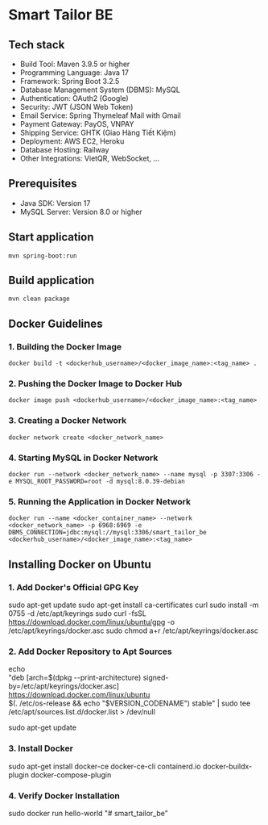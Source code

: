 # Smart Tailor BE

## Tech stack
* Build Tool: Maven 3.9.5 or higher
* Programming Language: Java 17
* Framework: Spring Boot 3.2.5
* Database Management System (DBMS): MySQL
* Authentication: OAuth2 (Google)
* Security: JWT (JSON Web Token)
* Email Service: Spring Thymeleaf Mail with Gmail
* Payment Gateway: PayOS, VNPAY
* Shipping Service: GHTK (Giao Hàng Tiết Kiệm)
* Deployment: AWS EC2, Heroku
* Database Hosting: Railway
* Other Integrations: VietQR, WebSocket, ...

## Prerequisites
* Java SDK: Version 17
* MySQL Server: Version 8.0 or higher

## Start application
`mvn spring-boot:run`

## Build application
`mvn clean package`

## Docker Guidelines
### 1. Building the Docker Image
`docker build -t <dockerhub_username>/<docker_image_name>:<tag_name> .`

### 2. Pushing the Docker Image to Docker Hub
`docker image push <dockerhub_username>/<docker_image_name>:<tag_name>`

### 3. Creating a Docker Network
`docker network create <docker_network_name>`

### 4. Starting MySQL in Docker Network
`docker run --network <docker_network_name> --name mysql -p 3307:3306 -e MYSQL_ROOT_PASSWORD=root -d mysql:8.0.39-debian`

### 5. Running the Application in Docker Network
`docker run --name <docker_container_name> --network <docker_network_name> -p 6968:6969 -e DBMS_CONNECTION=jdbc:mysql://mysql:3306/smart_tailor_be <dockerhub_username>/<docker_image_name>:<tag_name>`

## Installing Docker on Ubuntu

### 1. Add Docker's Official GPG Key
sudo apt-get update
sudo apt-get install ca-certificates curl
sudo install -m 0755 -d /etc/apt/keyrings
sudo curl -fsSL https://download.docker.com/linux/ubuntu/gpg -o /etc/apt/keyrings/docker.asc
sudo chmod a+r /etc/apt/keyrings/docker.asc

### 2. Add Docker Repository to Apt Sources
echo \
"deb [arch=$(dpkg --print-architecture) signed-by=/etc/apt/keyrings/docker.asc] https://download.docker.com/linux/ubuntu \
$(. /etc/os-release && echo "$VERSION_CODENAME") stable" | sudo tee /etc/apt/sources.list.d/docker.list > /dev/null

sudo apt-get update

### 3. Install Docker
sudo apt-get install docker-ce docker-ce-cli containerd.io docker-buildx-plugin docker-compose-plugin

### 4. Verify Docker Installation
sudo docker run hello-world
"# smart_tailor_be" 
